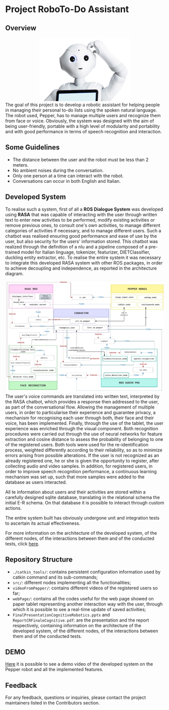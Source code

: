 # Project RoboTo-Do Assistant

## Overview
<div align="center">
  <img src="pepper_picture.png" alt="The used robot.">
</div>
The goal of this project is to develop a robotic assistant for helping people in managing their personal to-do lists using the spoken natural language. The robot used, Pepper, has to manage multiple users and recognize them from face or voice.
Obviously, the system was designed with the aim of being user-friendly, portable with a high level of modularity and portability and with good performance in terms of speech recognition and interaction. 

## Some Guidelines
- The distance between the user and the robot must be less than 2 meters.
- No ambient noises during the conversation.
- Only one person at a time can interact with the robot.
- Conversations can occur in both English and Italian.

## Developed System
To realise such a system, first of all a **ROS Dialogue System** was developed using **RASA** that was capable of interacting with the user through written text to enter new activities to be performed, modify existing activities or remove previous ones, to consult one's own activities, to manage different categories of activities if necessary, and to manage different users. Such a chatbot was realised ensuring good performance and ease of use by the user, but also security for the users' information stored. This chatbot was realized through the definition of a nlu and a pipeline composed of a pre-trained model for Italian linguage, tokenizer, featurizer, DIETClassifier, duckling entity extractor, etc.
To realise the entire system it was necessary to integrate this developed RASA system with other ROS packages, in order to achieve decoupling and independence, as reported in the architecture diagram. 
<div align="center">
  <img src="total_architecture.png" alt="Architecture of the developed system.">
</div>
The user's voice commands are translated into written text, interpreted by the RASA chatbot, which provides a response then addressed to the user, as part of the conversational flow. Allowing the management of multiple users, in order to particularise their experience and guarantee privacy, a mechanism for recognising each user through both, their face and their voice, has been implemented. Finally, through the use of the tablet, the user experience was enriched through the visual component.
Both recognition procedures were carried out through the use of neural networks for feature extraction and cosine distance to assess the probability of belonging to one of the registered users. Both tools were used for the re-identification process, weighted differently according to their reliability, so as to minimize errors arising from possible alterations. If the user is not recognized as an already registered one, he or she is given the opportunity to register, after collecting audio and video samples. In addition, for registered users, in order to improve speech recognition performance, a continuous learning mechanism was set up, such that more samples were added to the database as users interacted.

All te information about users and their activities are stored within a carefully designed sqlite database, translating in the relational schema the initial E-R schema. On that database it is possible to interact through custom actions.

The entire system built has obviously undergone unit and integration tests to ascertain its actual effectiveness.

For more information on the architecture of the developed system, of the different nodes, of the interactions between them and of the conducted tests, click [here](https://github.com/CamillaSpi/DefinitivoCog/blob/main/ReportCRFinaleCognitive.pdf).


## Repository Structure
- `./catkin_tools/`: contains persistent configuration information used by catkin command and its sub-commands;
- `src/`: different nodes implementing all the functionalities;
- `videoFromPepper/`: contains different videos of the registered users so far;
- `webPage/`: contains all the codes useful for the web page showed on paper tablet representing another interaction way with the user, through which it is possible to see a real-time update of saved activities;
- `FinalPresentationCognitiveRobotics.pptx` and `ReportCRFinaleCognitive.pdf`: are the presentation and the report respectively, containing information on the architecture of the developed system, of the different nodes, of the interactions between them and of the conducted tests.

## DEMO
[Here](https://www.youtube.com/watch?v=NIoZ4qSGSHk) it is possible to see a demo video of the developed system on the Pepper robot and all the implemented features.

## Feedback
For any feedback, questions or inquiries, please contact the project maintainers listed in the Contributors section.
